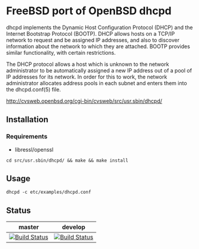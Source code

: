 # FreeBSD port of OpenBSD dhcpd

dhcpd implements the Dynamic Host Configuration Protocol (DHCP) and the
Internet Bootstrap Protocol (BOOTP). DHCP allows hosts on a TCP/IP network
to request and be assigned IP addresses, and also to discover information
about the network to which they are attached. BOOTP provides similar
functionality, with certain restrictions.

The DHCP protocol allows a host which is unknown to the network administrator
to be automatically assigned a new IP address out of a pool of IP addresses
for its network. In order for this to work, the network administrator allocates
address pools in each subnet and enters them into the dhcpd.conf(5) file.

http://cvsweb.openbsd.org/cgi-bin/cvsweb/src/usr.sbin/dhcpd/

## Installation

### Requirements
* libressl/openssl

`cd src/usr.sbin/dhcpd/ && make && make install`

## Usage

`dhcpd -c etc/examples/dhcpd.conf`

## Status

master | develop
-------|--------
[![Build Status](https://cipier.net/status/koue/dhcpd/master)](https://cipier.net/status/koue/dhcpd/master) | [![Build Status](https://cipier.net/status/koue/dhcpd/develop)](https://cipier.net/status/koue/dhcpd/develop)

